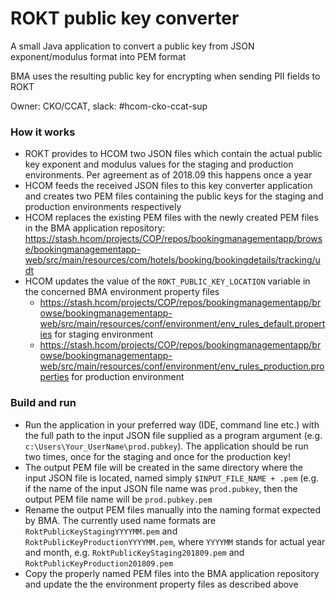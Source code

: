 # ROKT public key converter

A small Java application to convert a public key from JSON exponent/modulus format into PEM format

BMA uses the resulting public key for encrypting when sending PII fields to ROKT

Owner: CKO/CCAT, slack: #hcom-cko-ccat-sup

### How it works
  - ROKT provides to HCOM two JSON files which contain the actual public key exponent and modulus values for the staging and production environments. Per
    agreement as of 2018.09 this happens once a year
  - HCOM feeds the received JSON files to this key converter application and creates two PEM files containing the public keys for the staging and production
    environments respectively
  - HCOM replaces the existing PEM files with the newly created PEM files in the BMA application repository:
    https://stash.hcom/projects/COP/repos/bookingmanagementapp/browse/bookingmanagementapp-web/src/main/resources/com/hotels/booking/bookingdetails/tracking/udt
  - HCOM updates the value of the ```ROKT_PUBLIC_KEY_LOCATION``` variable in the concerned BMA environment property files
    * https://stash.hcom/projects/COP/repos/bookingmanagementapp/browse/bookingmanagementapp-web/src/main/resources/conf/environment/env_rules_default.properties for staging environment
    * https://stash.hcom/projects/COP/repos/bookingmanagementapp/browse/bookingmanagementapp-web/src/main/resources/conf/environment/env_rules_production.properties for production environment

### Build and run
  - Run the application in your preferred way (IDE, command line etc.) with the full path to the input JSON file supplied as a program argument 
    (e.g. ```c:\Users\Your_UserName\prod.pubkey```). The application should be run
    two times, once for the staging and once for the production key!
  - The output PEM file will be created in the same directory where the input JSON file is located, named simply ```$INPUT_FILE_NAME + .pem``` (e.g. if the name of the input JSON file name was
    ```prod.pubkey```, then the output PEM file name will be ```prod.pubkey.pem```
  - Rename the output PEM files manually into the naming format expected by BMA. The currently used name formats are ```RoktPublicKeyStagingYYYYMM.pem```
    and ```RoktPublicKeyProductionYYYYMM.pem```, where ```YYYYMM``` stands for actual year and month, e.g. ```RoktPublicKeyStaging201809.pem``` and
    ```RoktPublicKeyProduction201809.pem```
  - Copy the properly named PEM files into the BMA application repository and update the the environment property files as described above

